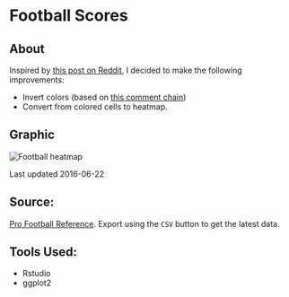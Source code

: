 # Football Scores

## About

Inspired by [this post on Reddit](https://np.reddit.com/r/dataisbeautiful/comments/4p71fe/every_nfl_score_that_hashas_never_occurred_ocos/), I decided to make the following improvements:

* Invert colors (based on [this comment chain](https://np.reddit.com/r/dataisbeautiful/comments/4p71fe/every_nfl_score_that_hashas_never_occurred_ocos/d4iln7i))
* Convert from colored cells to heatmap.

## Graphic

![Football heatmap](https://raw.githubusercontent.com/zonination/football-hmap/master/football-hmap.png)

Last updated 2016-06-22

## Source:

[Pro Football Reference](http://www.pro-football-reference.com/boxscores/game-scores.htm). Export using the `CSV` button to get the latest data.

## Tools Used:

* Rstudio
* ggplot2
